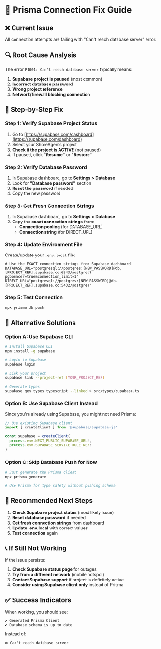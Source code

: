 # 🔧 Prisma Connection Fix Guide

## ❌ Current Issue
All connection attempts are failing with "Can't reach database server" error.

## 🔍 Root Cause Analysis
The error `P1001: Can't reach database server` typically means:

1. **Supabase project is paused** (most common)
2. **Incorrect database password**
3. **Wrong project reference**
4. **Network/firewall blocking connection**

## 🚀 Step-by-Step Fix

### Step 1: Verify Supabase Project Status
1. Go to [https://supabase.com/dashboard](https://supabase.com/dashboard)
2. Select your ShoreAgents project
3. **Check if the project is ACTIVE** (not paused)
4. If paused, click **"Resume"** or **"Restore"**

### Step 2: Verify Database Password
1. In Supabase dashboard, go to **Settings > Database**
2. Look for **"Database password"** section
3. **Reset the password** if needed
4. Copy the new password

### Step 3: Get Fresh Connection Strings
1. In Supabase dashboard, go to **Settings > Database**
2. Copy the **exact connection strings** from:
   - **Connection pooling** (for DATABASE_URL)
   - **Connection string** (for DIRECT_URL)

### Step 4: Update Environment File
Create/update your `.env.local` file:

```env
# Use the EXACT connection strings from Supabase dashboard
DATABASE_URL="postgresql://postgres:[NEW_PASSWORD]@db.[PROJECT_REF].supabase.co:6543/postgres?pgbouncer=true&connection_limit=1"
DIRECT_URL="postgresql://postgres:[NEW_PASSWORD]@db.[PROJECT_REF].supabase.co:5432/postgres"
```

### Step 5: Test Connection
```bash
npx prisma db push
```

## 🔄 Alternative Solutions

### Option A: Use Supabase CLI
```bash
# Install Supabase CLI
npm install -g supabase

# Login to Supabase
supabase login

# Link your project
supabase link --project-ref [YOUR_PROJECT_REF]

# Generate types
supabase gen types typescript --linked > src/types/supabase.ts
```

### Option B: Use Supabase Client Instead
Since you're already using Supabase, you might not need Prisma:

```typescript
// Use existing Supabase client
import { createClient } from '@supabase/supabase-js'

const supabase = createClient(
  process.env.NEXT_PUBLIC_SUPABASE_URL!,
  process.env.SUPABASE_SERVICE_ROLE_KEY!
)
```

### Option C: Skip Database Push for Now
```bash
# Just generate the Prisma client
npx prisma generate

# Use Prisma for type safety without pushing schema
```

## 🎯 Recommended Next Steps

1. **Check Supabase project status** (most likely issue)
2. **Reset database password** if needed
3. **Get fresh connection strings** from dashboard
4. **Update .env.local** with correct values
5. **Test connection** again

## 📞 If Still Not Working

If the issue persists:
1. **Check Supabase status page** for outages
2. **Try from a different network** (mobile hotspot)
3. **Contact Supabase support** if project is definitely active
4. **Consider using Supabase client only** instead of Prisma

## ✅ Success Indicators

When working, you should see:
```
✔ Generated Prisma Client
✔ Database schema is up to date
```

Instead of:
```
❌ Can't reach database server
```


